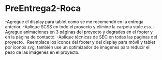 # PreEntrega2-Roca
-Agregue el display para tablet como se me recomendó en la entrega anterior.
-Aplique SCSS en todo el proyecto y elimine la carpeta style.css.
-Agregue animaciones en 3 páginas del proyecto y degrades en el footer y en la página de contacto.
-Aplique técnicas de SEO en todas las páginas del proyecto.
-Reemplace los iconos del footer y del display para móvil y tablet por iconos svg, también use un optimizador de imágenes para reducir el peso de las imágenes en el proyecto.
